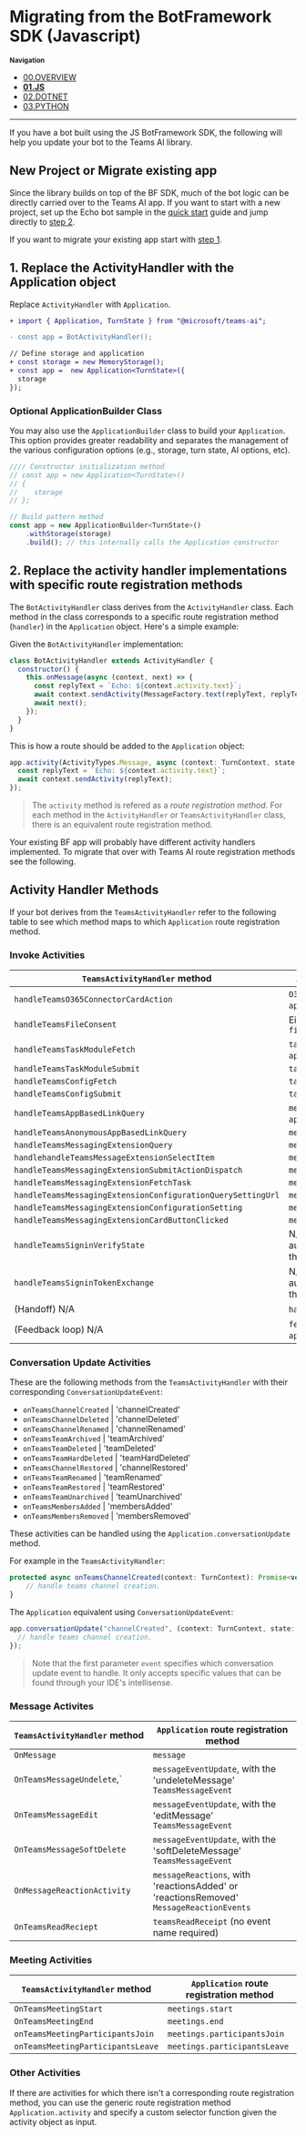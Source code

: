 # Migrating from the BotFramework SDK (Javascript)

<small>**Navigation**</small>

- [00.OVERVIEW](./README.md)
- [**01.JS**](./01.JS.md)
- [02.DOTNET](./02.DOTNET.md)
- [03.PYTHON](./03.PYTHON.md)

---

If you have a bot built using the JS BotFramework SDK, the following will help you update your bot to the Teams AI library.

## New Project or Migrate existing app

Since the library builds on top of the BF SDK, much of the bot logic can be directly carried over to the Teams AI app. If you want to start with a new project, set up the Echo bot sample in the [quick start](../.QUICKSTART.md) guide and jump directly to [step 2](#2-replace-the-activity-handler-implementations-with-specific-route-handlers).

If you want to migrate your existing app start with [step 1](#1-replace-the-activityhandler-with-the-application-object).

## 1. Replace the ActivityHandler with the Application object

Replace `ActivityHandler` with `Application`.

```diff
+ import { Application, TurnState } from "@microsoft/teams-ai";

- const app = BotActivityHandler();

// Define storage and application
+ const storage = new MemoryStorage();
+ const app =  new Application<TurnState>({
  storage
});
```

### Optional ApplicationBuilder Class

You may also use the `ApplicationBuilder` class to build your `Application`. This option provides greater readability and separates the management of the various configuration options (e.g., storage, turn state, AI options, etc).

```js
//// Constructor initialization method
// const app = new Application<TurnState>()
// {
//    storage
// };

// Build pattern method
const app = new ApplicationBuilder<TurnState>()
    .withStorage(storage)
    .build(); // this internally calls the Application constructor
```

## 2. Replace the activity handler implementations with specific route registration methods

The `BotActivityHandler` class derives from the `ActivityHandler` class. Each method in the class corresponds to a specific route registration method (`handler`) in the `Application` object. Here's a simple example:

Given the `BotActivityHandler` implementation:

```js
class BotActivityHandler extends ActivityHandler {
  constructor() {
    this.onMessage(async (context, next) => {
      const replyText = `Echo: ${context.activity.text}`;
      await context.sendActivity(MessageFactory.text(replyText, replyText));
      await next();
    });
  }
}
```

This is how a route should be added to the `Application` object:

```js
app.activity(ActivityTypes.Message, async (context: TurnContext, state: TurnState) => {
  const replyText = `Echo: ${context.activity.text}`;
  await context.sendActivity(replyText);
});
```

> The `activity` method is refered as a _route registration method_. For each method in the `ActivityHandler` or `TeamsActivityHandler` class, there is an equivalent route registration method.

Your existing BF app will probably have different activity handlers implemented. To migrate that over with Teams AI route registration methods see the following.

## Activity Handler Methods

If your bot derives from the `TeamsActivityHandler` refer to the following table to see which method maps to which `Application` route registration method.

### Invoke Activities

| `TeamsActivityHandler` method                               | `Application` route registration method                                                         |
| ----------------------------------------------------------- | ----------------------------------------------------------------------------------------------- |
| `handleTeamsO365ConnectorCardAction`                        | `O365ConnectorCardAction` (usage: `app.O365ConnectorCardAction(...)`)                           |
| `handleTeamsFileConsent`                                    | Either `fileConsentAccept` or `fileConsentDecline`                                              |
| `handleTeamsTaskModuleFetch`                                | `taskModules.fetch` (usage: `app.taskModules.Fetch(...)`)                                       |
| `handleTeamsTaskModuleSubmit`                               | `taskModules.submit`                                                                            |
| `handleTeamsConfigFetch`                                    | `taskModules.configFetch`                                                                       |
| `handleTeamsConfigSubmit`                                   | `taskModules.configSubmit`                                                                      |
| `handleTeamsAppBasedLinkQuery`                              | `messageExtensions.queryLink` (usage: `app.MessageExtensions.queryLink(...)`)                   |
| `handleTeamsAnonymousAppBasedLinkQuery`                     | `messageExtensions.anonymousQueryLink`                                                          |
| `handleTeamsMessagingExtensionQuery`                        | `messageExtensions.query`                                                                       |
| `handlehandleTeamsMessageExtensionSelectItem`               | `messageExtensions.selectItem`                                                                  |
| `handleTeamsMessagingExtensionSubmitActionDispatch`         | `messageExtensions.submitAction`                                                                |
| `handleTeamsMessagingExtensionFetchTask`                    | `messageExtensions.fetchTask`                                                                   |
| `handleTeamsMessagingExtensionConfigurationQuerySettingUrl` | `messageExtensions.queryUrlSetting`                                                             |
| `handleTeamsMessagingExtensionConfigurationSetting`         | `messageExtensions.configureSettings`                                                           |
| `handleTeamsMessagingExtensionCardButtonClicked`            | `messageExtensions.handleOnButtonClicked`                                                       |
| `handleTeamsSigninVerifyState`                              | N/A (you should use the built-in user authentication feature instead of handling this manually) |
| `handleTeamsSigninTokenExchange`                            | N/A (you should use the built-in user authentication feature instead of handling this manually) |
| (Handoff) N/A                                               | `handoff` (usage: `app.handoff(...)`)                                                           |
| (Feedback loop) N/A                                         | `feedbackLoop` (usage: `app.feedbackLoop(...)`)                                                 |

### Conversation Update Activities

These are the following methods from the `TeamsActivityHandler` with their corresponding `ConversationUpdateEvent`:

- `onTeamsChannelCreated` | 'channelCreated'
- `onTeamsChannelDeleted` | 'channelDeleted'
- `onTeamsChannelRenamed` | 'channelRenamed'
- `onTeamsTeamArchived` | 'teamArchived'
- `onTeamsTeamDeleted` | 'teamDeleted'
- `onTeamsTeamHardDeleted` | 'teamHardDeleted'
- `onTeamsChannelRestored` | 'channelRestored'
- `onTeamsTeamRenamed` | 'teamRenamed'
- `onTeamsTeamRestored` | 'teamRestored'
- `onTeamsTeamUnarchived` | 'teamUnarchived'
- `onTeamsMembersAdded` | 'membersAdded'
- `onTeamsMembersRemoved` | 'membersRemoved'

These activities can be handled using the `Application.conversationUpdate` method.

For example in the `TeamsActivityHandler`:

```js
protected async onTeamsChannelCreated(context: TurnContext): Promise<void> {
    // handle teams channel creation.
}
```

The `Application` equivalent using `ConversationUpdateEvent`:

```js
app.conversationUpdate("channelCreated", (context: TurnContext, state: TurnState) => {
  // handle teams channel creation.
});
```

> Note that the first parameter `event` specifies which conversation update event to handle. It only accepts specific values that can be found through your IDE's intellisense.

### Message Activites

| `TeamsActivityHandler` method | `Application` route registration method                                                 |
| ----------------------------- | --------------------------------------------------------------------------------------- |
| `OnMessage`                   | `message`                                                                               |
| `OnTeamsMessageUndelete`,`    | `messageEventUpdate`, with the 'undeleteMessage' `TeamsMessageEvent`                    |
| `OnTeamsMessageEdit`          | `messageEventUpdate`, with the 'editMessage' `TeamsMessageEvent`                        |
| `OnTeamsMessageSoftDelete`    | `messageEventUpdate`, with the 'softDeleteMessage' `TeamsMessageEvent`                  |
| `OnMessageReactionActivity`   | `messageReactions`, with 'reactionsAdded' or 'reactionsRemoved' `MessageReactionEvents` |
| `OnTeamsReadReciept`          | `teamsReadReceipt` (no event name required)                                             |

### Meeting Activities

| `TeamsActivityHandler` method     | `Application` route registration method |
| --------------------------------- | --------------------------------------- |
| `OnTeamsMeetingStart`             | `meetings.start`                        |
| `OnTeamsMeetingEnd`               | `meetings.end`                          |
| `onTeamsMeetingParticipantsJoin`  | `meetings.participantsJoin`             |
| `onTeamsMeetingParticipantsLeave` | `meetings.participantsLeave`            |

### Other Activities

If there are activities for which there isn't a corresponding route registration method, you can use the generic route registration method `Application.activity` and specify a custom selector function given the activity object as input.
